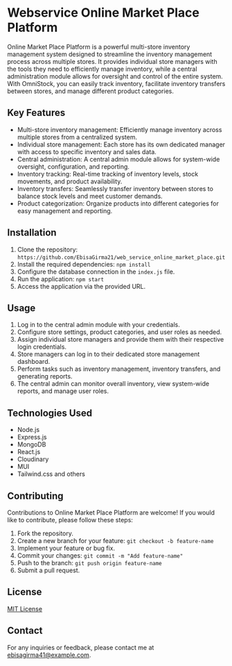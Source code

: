 # Webservice Online Market Place Platform

Online Market Place Platform is a powerful multi-store inventory management system designed to streamline the inventory management process across multiple stores. It provides individual store managers with the tools they need to efficiently manage inventory, while a central administration module allows for oversight and control of the entire system. With OmniStock, you can easily track inventory, facilitate inventory transfers between stores, and manage different product categories.

## Key Features

- Multi-store inventory management: Efficiently manage inventory across multiple stores from a centralized system.
- Individual store management: Each store has its own dedicated manager with access to specific inventory and sales data.
- Central administration: A central admin module allows for system-wide oversight, configuration, and reporting.
- Inventory tracking: Real-time tracking of inventory levels, stock movements, and product availability.
- Inventory transfers: Seamlessly transfer inventory between stores to balance stock levels and meet customer demands.
- Product categorization: Organize products into different categories for easy management and reporting.

## Installation

1. Clone the repository: `https://github.com/EbisaGirma21/web_service_online_market_place.git`
2. Install the required dependencies: `npm install`
3. Configure the database connection in the `index.js` file.
4. Run the application: `npm start`
5. Access the application via the provided URL.

## Usage

1. Log in to the central admin module with your credentials.
2. Configure store settings, product categories, and user roles as needed.
3. Assign individual store managers and provide them with their respective login credentials.
4. Store managers can log in to their dedicated store management dashboard.
5. Perform tasks such as inventory management, inventory transfers, and generating reports.
6. The central admin can monitor overall inventory, view system-wide reports, and manage user roles.

## Technologies Used

- Node.js
- Express.js
- MongoDB
- React.js
- Cloudinary
- MUI
- Tailwind.css and others

## Contributing

Contributions to Online Market Place Platform are welcome! If you would like to contribute, please follow these steps:

1. Fork the repository.
2. Create a new branch for your feature: `git checkout -b feature-name`
3. Implement your feature or bug fix.
4. Commit your changes: `git commit -m "Add feature-name"`
5. Push to the branch: `git push origin feature-name`
6. Submit a pull request.

## License

[MIT License](https://opensource.org/licenses/MIT)

## Contact

For any inquiries or feedback, please contact me at [ebisagirma41@example.com](mailto:ebisagirma41@example.com).

